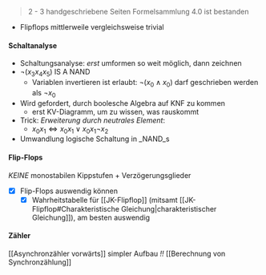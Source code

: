> 2 - 3 handgeschriebene Seiten Formelsammlung
> 4.0 ist bestanden

- Flipflops mittlerweile vergleichsweise trivial
#### Schaltanalyse
- Schaltungsanalyse: _erst_ umformen so weit möglich, dann zeichnen
- $\lnot(x_3x_4x_5)$ IS A NAND
	- Variablen invertieren ist erlaubt: $\lnot(x_{0}\land x_{0})$ darf geschrieben werden als $\lnot x_{0}$ 
- Wird gefordert, durch boolesche Algebra auf KNF zu kommen
	- erst KV-Diagramm, um zu wissen, was rauskommt
- Trick: _Erweiterung durch neutrales Element_:
	- $x_{0}x_{1} \Leftrightarrow x_{0}x_{1} \lor x_{0}x_{1}\lnot x_{2}$   
- Umwandlung logische Schaltung in _NAND_s

#### Flip-Flops
_KEINE_ monostabilen Kippstufen + Verzögerungsglieder
- [x] Flip-Flops auswendig können
	- [x] Wahrheitstabelle für [[JK-Flipflop]] (mitsamt [[JK-Flipflop#Charakteristische Gleichung|charakteristischer Gleichung]]), am besten auswendig

#### Zähler
[[Asynchronzähler vorwärts]] simpler Aufbau
_!!_ [[Berechnung von Synchronzählung]]

